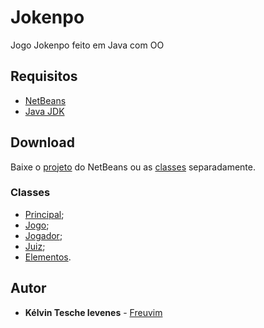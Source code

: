 # Jokenpo
Jogo Jokenpo feito em Java com OO

## Requisitos
* [NetBeans](https://netbeans.org/downloads/index.html)
* [Java JDK](http://www.oracle.com/technetwork/java/javase/downloads/jdk8-downloads-2133151.html)

## Download
Baixe o [projeto](https://github.com/Freuvim/Jokenpo/archive/master.zip) do NetBeans ou as [classes](https://github.com/Freuvim/Jokenpo/tree/master/src/jokenpo) separadamente.

### Classes
* [Principal](https://raw.githubusercontent.com/Freuvim/Jokenpo/master/src/jokenpo/principal.java);
* [Jogo](https://raw.githubusercontent.com/Freuvim/Jokenpo/master/src/jokenpo/Jogo.java);
* [Jogador](https://raw.githubusercontent.com/Freuvim/Jokenpo/master/src/jokenpo/Jogador.java);
* [Juiz](https://raw.githubusercontent.com/Freuvim/Jokenpo/master/src/jokenpo/Juiz.java);
* [Elementos](https://raw.githubusercontent.com/Freuvim/Jokenpo/master/src/jokenpo/Elementos.java).

## Autor
* **Kélvin Tesche Ievenes** - [Freuvim](https://github.com/PurpleBooth)